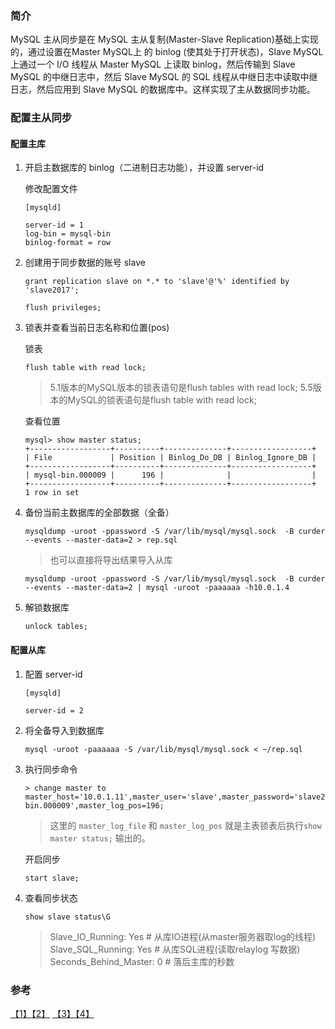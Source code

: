 ### 简介
MySQL 主从同步是在 MySQL 主从复制(Master-Slave Replication)基础上实现的，通过设置在Master MySQL上 的 binlog (使其处于打开状态)，Slave MySQL 上通过一个 I/O 线程从 Master MySQL 上读取 binlog，然后传输到 Slave MySQL 的中继日志中，然后 Slave MySQL 的 SQL 线程从中继日志中读取中继日志，然后应用到 Slave MySQL 的数据库中。这样实现了主从数据同步功能。

### 配置主从同步

#### 配置主库

1. 开启主数据库的 binlog（二进制日志功能），并设置 server-id

    修改配置文件
    ```
    [mysqld]

    server-id = 1  
    log-bin = mysql-bin   
    binlog-format = row
    ```

2. 创建用于同步数据的账号 slave   

    ```
    grant replication slave on *.* to 'slave'@'%' identified by 'slave2017';

    flush privileges;   
    ```

3. 锁表并查看当前日志名称和位置(pos)    

    锁表
    ```
    flush table with read lock;
    ```
    > 5.1版本的MySQL版本的锁表语句是flush tables with read lock; 5.5版本的MySQL的锁表语句是flush table with read lock;

    查看位置
    ```
    mysql> show master status;  
    +------------------+----------+--------------+------------------+  
    | File             | Position | Binlog_Do_DB | Binlog_Ignore_DB |  
    +------------------+----------+--------------+------------------+  
    | mysql-bin.000009 |      196 |              |                  |  
    +------------------+----------+--------------+------------------+  
    1 row in set  
    ```

4. 备份当前主数据库的全部数据（全备）
    ```
    mysqldump -uroot -ppassword -S /var/lib/mysql/mysql.sock  -B curder --events --master-data=2 > rep.sql
    ```
    > 也可以直接将导出结果导入从库
    ```
    mysqldump -uroot -ppassword -S /var/lib/mysql/mysql.sock  -B curder --events --master-data=2 | mysql -uroot -paaaaaa -h10.0.1.4
    ```

5. 解锁数据库
    ```
    unlock tables;
    ```

#### 配置从库
1. 配置 server-id

    ```
    [mysqld]

    server-id = 2
    ```

2. 将全备导入到数据库

    ```
    mysql -uroot -paaaaaa -S /var/lib/mysql/mysql.sock < ~/rep.sql
    ```

3. 执行同步命令

    ```
    > change master to master_host='10.0.1.11',master_user='slave',master_password='slave2017',master_log_file='mysql-bin.000009',master_log_pos=196;  
    ```
    > 这里的 `master_log_file` 和 `master_log_pos` 就是主表锁表后执行`show master status;` 输出的。

    开启同步
    ```
    start slave;
    ```

4. 查看同步状态

    ```
    show slave status\G
    ```

    > Slave_IO_Running: Yes # 从库IO进程(从master服务器取log的线程)    
    > Slave_SQL_Running: Yes # 从库SQL进程(读取relaylog 写数据)    
    > Seconds_Behind_Master: 0 # 落后主库的秒数    

### 参考
[【1】](http://wangwei007.blog.51cto.com/68019/965575)[【2】](http://blog.csdn.net/mycwq/article/details/17136001) [【3】](https://www.kancloud.cn/curder/mysql/71977)[【4】](http://www.cnblogs.com/martinzhang/p/3454386.html)
